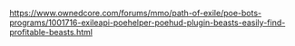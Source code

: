 https://www.ownedcore.com/forums/mmo/path-of-exile/poe-bots-programs/1001716-exileapi-poehelper-poehud-plugin-beasts-easily-find-profitable-beasts.html
